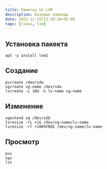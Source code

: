 ```yaml
---
title: Памятка по LVM
description: Базовые команды
date: 2022-11-25T13:58:10+05:00
tags: [linux, lvm]
---
```

## Установка пакекта
```shell
apt -y install lvm2
```

## Создание
``` shell
pvcreate /dev/sda
vgcreate vg-name /dev/sda
lvcreate -L 10G -n lv-name vg-name
```

## Изменение
```shell
vgextend vg /dev/sdb
lvresize -rL +1G /dev/vg-name/lv-name
lvresize -rl +100%FREE /dev/vg-name/lv-name
```

## Просмотр
```shell
pvs
vgs
lvs
```
